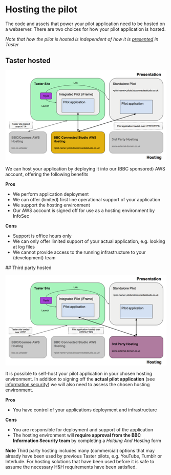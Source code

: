# Hosting the pilot

The code and assets that power your pilot application need to be hosted on a webserver. There are two choices for how your pilot application is hosted.

*Note that how the pilot is hosted is independent of how it is [presented](presentation.md) in Taster* 

## Taster hosted

<img src="./images/hosting-taster.png" alt="Taster hosting overview" width="650" >

We can host your application by deploying it into our (BBC sponsored) AWS account, offering the following benefits

**Pros**
- We perform application deployment
- We can offer (limited) first line operational support of your application
- We support the hosting environment
- Our AWS account is signed off for use as a hosting environment by InfoSec


**Cons**
- Support is office hours only
- We can only offer limited support of your actual application, e.g. looking at log files
- We cannot provide access to the running infrastructure to your (development) team

## Third party hosted

<img src="./images/hosting-3rd-party.png" alt="Third party hosting overview" width="650" >

It is possible to self-host your pilot application in your chosen hosting environment. In addition to signing off the **actual pilot application**  (see [information security](./information-security.md)) we will also need to assess the chosen hosting environment.

**Pros**
- You have control of your applications deployment and infrastructure

**Cons**
- You are responsible for deployment and support of the application
- The hosting environment will **require approval from the BBC Information Security team** by completing a *Holding And Hosting* form

**Note**
Third party hosting includes many (commercial) options that may already have been used by previous Taster pilots, e.g. YouTube, Tumblr or Interlude. For hosting solutions that have been used before it is safe to assume the necessary H&H requirements have been satisfied.  
